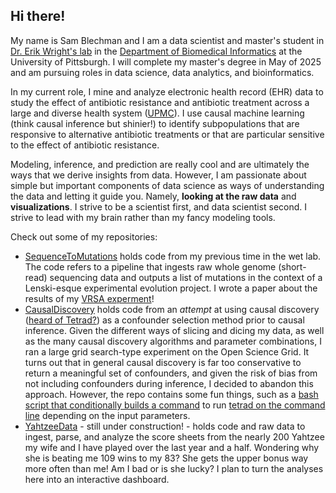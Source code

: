 ## Hi there!

My name is Sam Blechman and I am a data scientist and master's student in [Dr. Erik Wright's lab](https://wrightlabscience.com/) in the [Department of Biomedical Informatics](https://www.dbmi.pitt.edu/) at the University of Pittsburgh. I will complete my master's degree in May of 2025 and am pursuing roles in data science, data analytics, and bioinformatics.

In my current role, I mine and analyze electronic health record (EHR) data to study the effect of antibiotic resistance and antibiotic treatment across a large and diverse health system ([UPMC](https://www.upmc.com/)). I use causal machine learning (think causal inference but shinier!) to identify subpopulations that are responsive to alternative antibiotic treatments or that are particular sensitive to the effect of antibiotic resistance.

Modeling, inference, and prediction are really cool and are ultimately the ways that we derive insights from data. However, I am passionate about simple but important components of data science as ways of understanding the data and letting it guide you. Namely, **looking at the raw data** and **visualizations**. I strive to be a scientist first, and data scientist second. I strive to lead with my brain rather than my fancy modeling tools.

Check out some of my repositories:
- [SequenceToMutations](https://github.com/WrightLabScience/SequenceToMutations) holds code from my previous time in the wet lab. The code refers to a pipeline that ingests raw whole genome (short-read) sequencing data and outputs a list of mutations in the context of a Lenski-esque experimental evolution project. I wrote a paper about the results of my [VRSA experment](https://doi.org/10.1371/journal.ppat.1012422)!
- [CausalDiscovery](https://github.com/WrightLabScience/CausalDiscovery) holds code from an *attempt* at using causal discovery ([heard of Tetrad?](https://www.cmu.edu/dietrich/philosophy/tetrad/)) as a confounder selection method prior to causal inference. Given the different ways of slicing and dicing my data, as well as the many causal discovery algorithms and parameter combinations, I ran a large grid search-type experiment on the Open Science Grid. It turns out that in general causal discovery is far too conservative to return a meaningful set of confounders, and given the risk of bias from not including confounders during inference, I decided to abandon this approach. However, the repo contains some fun things, such as a [bash script that conditionally builds a command](https://github.com/WrightLabScience/CausalDiscovery/blob/main/job_files/search.sh) to run [tetrad on the command line](https://bd2kccd.github.io/docs/causal-cmd/) depending on the input parameters.
- [YahtzeeData](https://github.com/samblechman/YahtzeeData) - still under construction! - holds code and raw data to ingest, parse, and analyze the score sheets from the nearly 200 Yahtzee my wife and I have played over the last year and a half. Wondering why she is beating me 109 wins to my 83? She gets the upper bonus way more often than me! Am I bad or is she lucky? I plan to turn the analyses here into an interactive dashboard.

<!--
**samblechman/samblechman** is a ✨ _special_ ✨ repository because its `README.md` (this file) appears on your GitHub profile.

Here are some ideas to get you started:

- 🔭 I’m currently working on ...
- 🌱 I’m currently learning ...
- 👯 I’m looking to collaborate on ...
- 🤔 I’m looking for help with ...
- 💬 Ask me about ...
- 📫 How to reach me: ...
- 😄 Pronouns: ...
- ⚡ Fun fact: ...
-->
